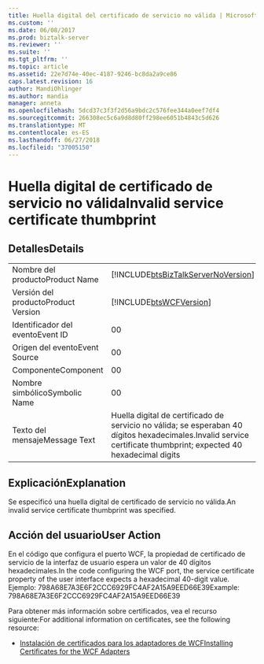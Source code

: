 ```yaml
---
title: Huella digital del certificado de servicio no válida | Microsoft Docs
ms.custom: ''
ms.date: 06/08/2017
ms.prod: biztalk-server
ms.reviewer: ''
ms.suite: ''
ms.tgt_pltfrm: ''
ms.topic: article
ms.assetid: 22e7d74e-40ec-4187-9246-bc8da2a9ce86
caps.latest.revision: 16
author: MandiOhlinger
ms.author: mandia
manager: anneta
ms.openlocfilehash: 5dcd37c3f3f2d56a9bdc2c576fee344a0eef7df4
ms.sourcegitcommit: 266308ec5c6a9d8d80ff298ee6051b4843c5d626
ms.translationtype: MT
ms.contentlocale: es-ES
ms.lasthandoff: 06/27/2018
ms.locfileid: "37005150"
---
```

# <a name="invalid-service-certificate-thumbprint"></a><span data-ttu-id="33cba-102">Huella digital de certificado de servicio no válida</span><span class="sxs-lookup"><span data-stu-id="33cba-102">Invalid service certificate thumbprint</span></span>
## <a name="details"></a><span data-ttu-id="33cba-103">Detalles</span><span class="sxs-lookup"><span data-stu-id="33cba-103">Details</span></span>  
  
|                 |                                                                                    |
|-----------------|------------------------------------------------------------------------------------|
|  <span data-ttu-id="33cba-104">Nombre del producto</span><span class="sxs-lookup"><span data-stu-id="33cba-104">Product Name</span></span>   | [!INCLUDE[btsBizTalkServerNoVersion](../includes/btsbiztalkservernoversion-md.md)] |
| <span data-ttu-id="33cba-105">Versión del producto</span><span class="sxs-lookup"><span data-stu-id="33cba-105">Product Version</span></span> |             [!INCLUDE[btsWCFVersion](../includes/btswcfversion-md.md)]             |
|    <span data-ttu-id="33cba-106">Identificador del evento</span><span class="sxs-lookup"><span data-stu-id="33cba-106">Event ID</span></span>     |                                         <span data-ttu-id="33cba-107">0</span><span class="sxs-lookup"><span data-stu-id="33cba-107">0</span></span>                                          |
|  <span data-ttu-id="33cba-108">Origen del evento</span><span class="sxs-lookup"><span data-stu-id="33cba-108">Event Source</span></span>   |                                         <span data-ttu-id="33cba-109">0</span><span class="sxs-lookup"><span data-stu-id="33cba-109">0</span></span>                                          |
|    <span data-ttu-id="33cba-110">Componente</span><span class="sxs-lookup"><span data-stu-id="33cba-110">Component</span></span>    |                                         <span data-ttu-id="33cba-111">0</span><span class="sxs-lookup"><span data-stu-id="33cba-111">0</span></span>                                          |
|  <span data-ttu-id="33cba-112">Nombre simbólico</span><span class="sxs-lookup"><span data-stu-id="33cba-112">Symbolic Name</span></span>  |                                         <span data-ttu-id="33cba-113">0</span><span class="sxs-lookup"><span data-stu-id="33cba-113">0</span></span>                                          |
|  <span data-ttu-id="33cba-114">Texto del mensaje</span><span class="sxs-lookup"><span data-stu-id="33cba-114">Message Text</span></span>   |       <span data-ttu-id="33cba-115">Huella digital de certificado de servicio no válida; se esperaban 40 dígitos hexadecimales.</span><span class="sxs-lookup"><span data-stu-id="33cba-115">Invalid service certificate thumbprint; expected 40 hexadecimal digits</span></span>       |
  
## <a name="explanation"></a><span data-ttu-id="33cba-116">Explicación</span><span class="sxs-lookup"><span data-stu-id="33cba-116">Explanation</span></span>  
 <span data-ttu-id="33cba-117">Se especificó una huella digital de certificado de servicio no válida.</span><span class="sxs-lookup"><span data-stu-id="33cba-117">An invalid service certificate thumbprint was specified.</span></span>  
  
## <a name="user-action"></a><span data-ttu-id="33cba-118">Acción del usuario</span><span class="sxs-lookup"><span data-stu-id="33cba-118">User Action</span></span>  
 <span data-ttu-id="33cba-119">En el código que configura el puerto WCF, la propiedad de certificado de servicio de la interfaz de usuario espera un valor de 40 dígitos hexadecimales.</span><span class="sxs-lookup"><span data-stu-id="33cba-119">In the code configuring the WCF port, the service certificate property of the user interface expects a hexadecimal 40-digit value.</span></span> <span data-ttu-id="33cba-120">Ejemplo: 798A68E7A3E6F2CCC6929FC4AF2A15A9EED66E39</span><span class="sxs-lookup"><span data-stu-id="33cba-120">Example: 798A68E7A3E6F2CCC6929FC4AF2A15A9EED66E39</span></span>  
  
 <span data-ttu-id="33cba-121">Para obtener más información sobre certificados, vea el recurso siguiente:</span><span class="sxs-lookup"><span data-stu-id="33cba-121">For additional information on certificates, see the following resource:</span></span>  
  
-   [<span data-ttu-id="33cba-122">Instalación de certificados para los adaptadores de WCF</span><span class="sxs-lookup"><span data-stu-id="33cba-122">Installing Certificates for the WCF Adapters</span></span>](../core/installing-certificates-for-the-wcf-adapters.md)